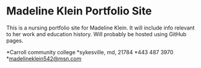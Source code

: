 # Madeline Klein Portfolio Site

This is a nursing portfolio site for Madeline Klein. It will include info relevant to her work and education history. Will probably be hosted using GitHub pages.

*Carroll community college
*sykesville, md, 21784
*443 487 3970
*madelineklein542@msn.com
